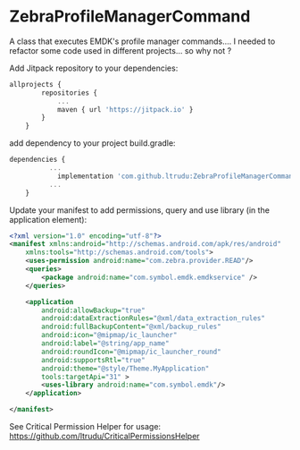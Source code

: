 # ZebraProfileManagerCommand
A class that executes EMDK's profile manager commands.... I needed to refactor some code used in different projects... so why not ?

Add Jitpack repository to your dependencies:
```javascript
allprojects {
		repositories {
			...
			maven { url 'https://jitpack.io' }
		}
	}
```

add dependency to your project build.gradle:
```javascript
dependencies {
          ...
	        implementation 'com.github.ltrudu:ZebraProfileManagerCommand:+'
          ...
	}
```

Update your manifest to add permissions, query and use library (in the application element):

```xml
<?xml version="1.0" encoding="utf-8"?>
<manifest xmlns:android="http://schemas.android.com/apk/res/android"
    xmlns:tools="http://schemas.android.com/tools">
    <uses-permission android:name="com.zebra.provider.READ"/>
    <queries>
        <package android:name="com.symbol.emdk.emdkservice" />
    </queries>

    <application
        android:allowBackup="true"
        android:dataExtractionRules="@xml/data_extraction_rules"
        android:fullBackupContent="@xml/backup_rules"
        android:icon="@mipmap/ic_launcher"
        android:label="@string/app_name"
        android:roundIcon="@mipmap/ic_launcher_round"
        android:supportsRtl="true"
        android:theme="@style/Theme.MyApplication"
        tools:targetApi="31" >
        <uses-library android:name="com.symbol.emdk"/>
    </application>

</manifest>
```

See Critical Permission Helper for usage:
https://github.com/ltrudu/CriticalPermissionsHelper
